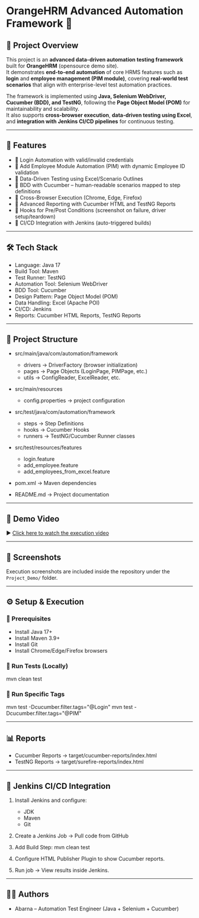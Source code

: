 # OrangeHRM Advanced Automation Framework 🚀

## 📌 Project Overview
This project is an **advanced data-driven automation testing framework** built for **OrangeHRM** (opensource demo site).  
It demonstrates **end-to-end automation** of core HRMS features such as **login** and **employee management (PIM module)**, covering **real-world test scenarios** that align with enterprise-level test automation practices.  

The framework is implemented using **Java, Selenium WebDriver, Cucumber (BDD), and TestNG**, following the **Page Object Model (POM)** for maintainability and scalability.  
It also supports **cross-browser execution**, **data-driven testing using Excel**, and **integration with Jenkins CI/CD pipelines** for continuous testing.  

---

## 🎯 Features
- 🔹 Login Automation with valid/invalid credentials
- 🔹 Add Employee Module Automation (PIM) with dynamic Employee ID validation
- 🔹 Data-Driven Testing using Excel/Scenario Outlines
- 🔹 BDD with Cucumber – human-readable scenarios mapped to step definitions
- 🔹 Cross-Browser Execution (Chrome, Edge, Firefox)
- 🔹 Advanced Reporting with Cucumber HTML and TestNG Reports
- 🔹 Hooks for Pre/Post Conditions (screenshot on failure, driver setup/teardown)
- 🔹 CI/CD Integration with Jenkins (auto-triggered builds)

---

## 🛠️ Tech Stack
- Language: Java 17
- Build Tool: Maven
- Test Runner: TestNG
- Automation Tool: Selenium WebDriver
- BDD Tool: Cucumber
- Design Pattern: Page Object Model (POM)
- Data Handling: Excel (Apache POI)
- CI/CD: Jenkins
- Reports: Cucumber HTML Reports, TestNG Reports

---

## 📂 Project Structure
- src/main/java/com/automation/framework
  - drivers → DriverFactory (browser initialization)
  - pages → Page Objects (LoginPage, PIMPage, etc.)
  - utils → ConfigReader, ExcelReader, etc.

- src/main/resources
  - config.properties → project configuration

- src/test/java/com/automation/framework
  - steps → Step Definitions
  - hooks → Cucumber Hooks
  - runners → TestNG/Cucumber Runner classes

- src/test/resources/features
  - login.feature
  - add_employee.feature
  - add_employees_from_excel.feature

- pom.xml → Maven dependencies
- README.md → Project documentation

---

## 🎥 Demo Video  
▶️ [Click here to watch the execution video](https://drive.google.com/file/d/16kH-SRCMYlqkKMYVl-wklua5_0RjrSjK/view?usp=sharing )  

---

## 📸 Screenshots  
Execution screenshots are included inside the repository under the `Project_Demo/` folder.  

---

## ⚙️ Setup & Execution

### 🔹 Prerequisites
- Install Java 17+
- Install Maven 3.9+
- Install Git
- Install Chrome/Edge/Firefox browsers

### 🔹 Run Tests (Locally)
mvn clean test

### 🔹 Run Specific Tags
mvn test -Dcucumber.filter.tags="@Login"
mvn test -Dcucumber.filter.tags="@PIM"

---

## 📊 Reports
- Cucumber Reports → target/cucumber-reports/index.html
- TestNG Reports → target/surefire-reports/index.html

---

## 🚀 Jenkins CI/CD Integration
1. Install Jenkins and configure:
   - JDK
   - Maven
   - Git

2. Create a Jenkins Job → Pull code from GitHub

3. Add Build Step:
   mvn clean test

4. Configure HTML Publisher Plugin to show Cucumber reports.

5. Run job → View results inside Jenkins.

---

## 🧑‍💻 Authors
- Abarna – Automation Test Engineer (Java + Selenium + Cucumber)
